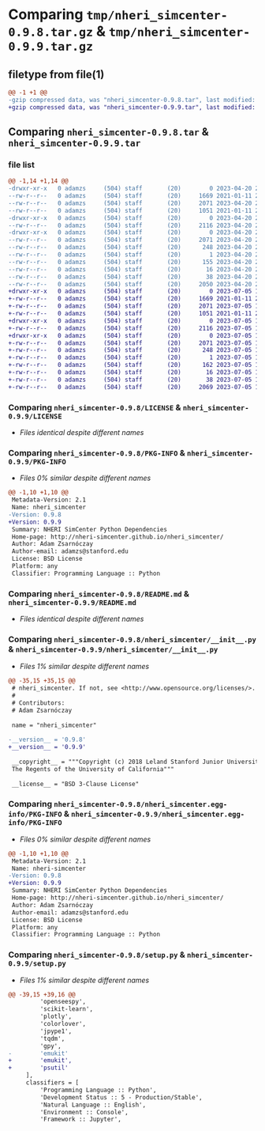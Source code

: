 # Comparing `tmp/nheri_simcenter-0.9.8.tar.gz` & `tmp/nheri_simcenter-0.9.9.tar.gz`

## filetype from file(1)

```diff
@@ -1 +1 @@
-gzip compressed data, was "nheri_simcenter-0.9.8.tar", last modified: Thu Apr 20 23:41:54 2023, max compression
+gzip compressed data, was "nheri_simcenter-0.9.9.tar", last modified: Wed Jul  5 17:36:44 2023, max compression
```

## Comparing `nheri_simcenter-0.9.8.tar` & `nheri_simcenter-0.9.9.tar`

### file list

```diff
@@ -1,14 +1,14 @@
-drwxr-xr-x   0 adamzs     (504) staff       (20)        0 2023-04-20 23:41:54.613474 nheri_simcenter-0.9.8/
--rw-r--r--   0 adamzs     (504) staff       (20)     1669 2021-01-11 23:23:41.000000 nheri_simcenter-0.9.8/LICENSE
--rw-r--r--   0 adamzs     (504) staff       (20)     2071 2023-04-20 23:41:54.613307 nheri_simcenter-0.9.8/PKG-INFO
--rw-r--r--   0 adamzs     (504) staff       (20)     1051 2021-01-11 23:36:45.000000 nheri_simcenter-0.9.8/README.md
-drwxr-xr-x   0 adamzs     (504) staff       (20)        0 2023-04-20 23:41:54.612333 nheri_simcenter-0.9.8/nheri_simcenter/
--rw-r--r--   0 adamzs     (504) staff       (20)     2116 2023-04-20 23:39:12.000000 nheri_simcenter-0.9.8/nheri_simcenter/__init__.py
-drwxr-xr-x   0 adamzs     (504) staff       (20)        0 2023-04-20 23:41:54.612979 nheri_simcenter-0.9.8/nheri_simcenter.egg-info/
--rw-r--r--   0 adamzs     (504) staff       (20)     2071 2023-04-20 23:41:54.000000 nheri_simcenter-0.9.8/nheri_simcenter.egg-info/PKG-INFO
--rw-r--r--   0 adamzs     (504) staff       (20)      248 2023-04-20 23:41:54.000000 nheri_simcenter-0.9.8/nheri_simcenter.egg-info/SOURCES.txt
--rw-r--r--   0 adamzs     (504) staff       (20)        1 2023-04-20 23:41:54.000000 nheri_simcenter-0.9.8/nheri_simcenter.egg-info/dependency_links.txt
--rw-r--r--   0 adamzs     (504) staff       (20)      155 2023-04-20 23:41:54.000000 nheri_simcenter-0.9.8/nheri_simcenter.egg-info/requires.txt
--rw-r--r--   0 adamzs     (504) staff       (20)       16 2023-04-20 23:41:54.000000 nheri_simcenter-0.9.8/nheri_simcenter.egg-info/top_level.txt
--rw-r--r--   0 adamzs     (504) staff       (20)       38 2023-04-20 23:41:54.613522 nheri_simcenter-0.9.8/setup.cfg
--rw-r--r--   0 adamzs     (504) staff       (20)     2050 2023-04-20 23:38:54.000000 nheri_simcenter-0.9.8/setup.py
+drwxr-xr-x   0 adamzs     (504) staff       (20)        0 2023-07-05 17:36:44.563764 nheri_simcenter-0.9.9/
+-rw-r--r--   0 adamzs     (504) staff       (20)     1669 2021-01-11 23:23:41.000000 nheri_simcenter-0.9.9/LICENSE
+-rw-r--r--   0 adamzs     (504) staff       (20)     2071 2023-07-05 17:36:44.563651 nheri_simcenter-0.9.9/PKG-INFO
+-rw-r--r--   0 adamzs     (504) staff       (20)     1051 2021-01-11 23:36:45.000000 nheri_simcenter-0.9.9/README.md
+drwxr-xr-x   0 adamzs     (504) staff       (20)        0 2023-07-05 17:36:44.562818 nheri_simcenter-0.9.9/nheri_simcenter/
+-rw-r--r--   0 adamzs     (504) staff       (20)     2116 2023-07-05 17:35:15.000000 nheri_simcenter-0.9.9/nheri_simcenter/__init__.py
+drwxr-xr-x   0 adamzs     (504) staff       (20)        0 2023-07-05 17:36:44.563490 nheri_simcenter-0.9.9/nheri_simcenter.egg-info/
+-rw-r--r--   0 adamzs     (504) staff       (20)     2071 2023-07-05 17:36:44.000000 nheri_simcenter-0.9.9/nheri_simcenter.egg-info/PKG-INFO
+-rw-r--r--   0 adamzs     (504) staff       (20)      248 2023-07-05 17:36:44.000000 nheri_simcenter-0.9.9/nheri_simcenter.egg-info/SOURCES.txt
+-rw-r--r--   0 adamzs     (504) staff       (20)        1 2023-07-05 17:36:44.000000 nheri_simcenter-0.9.9/nheri_simcenter.egg-info/dependency_links.txt
+-rw-r--r--   0 adamzs     (504) staff       (20)      162 2023-07-05 17:36:44.000000 nheri_simcenter-0.9.9/nheri_simcenter.egg-info/requires.txt
+-rw-r--r--   0 adamzs     (504) staff       (20)       16 2023-07-05 17:36:44.000000 nheri_simcenter-0.9.9/nheri_simcenter.egg-info/top_level.txt
+-rw-r--r--   0 adamzs     (504) staff       (20)       38 2023-07-05 17:36:44.563799 nheri_simcenter-0.9.9/setup.cfg
+-rw-r--r--   0 adamzs     (504) staff       (20)     2069 2023-07-05 17:34:58.000000 nheri_simcenter-0.9.9/setup.py
```

### Comparing `nheri_simcenter-0.9.8/LICENSE` & `nheri_simcenter-0.9.9/LICENSE`

 * *Files identical despite different names*

### Comparing `nheri_simcenter-0.9.8/PKG-INFO` & `nheri_simcenter-0.9.9/PKG-INFO`

 * *Files 0% similar despite different names*

```diff
@@ -1,10 +1,10 @@
 Metadata-Version: 2.1
 Name: nheri_simcenter
-Version: 0.9.8
+Version: 0.9.9
 Summary: NHERI SimCenter Python Dependencies
 Home-page: http://nheri-simcenter.github.io/nheri_simcenter/
 Author: Adam Zsarnóczay
 Author-email: adamzs@stanford.edu
 License: BSD License
 Platform: any
 Classifier: Programming Language :: Python
```

### Comparing `nheri_simcenter-0.9.8/README.md` & `nheri_simcenter-0.9.9/README.md`

 * *Files identical despite different names*

### Comparing `nheri_simcenter-0.9.8/nheri_simcenter/__init__.py` & `nheri_simcenter-0.9.9/nheri_simcenter/__init__.py`

 * *Files 1% similar despite different names*

```diff
@@ -35,15 +35,15 @@
 # nheri_simcenter. If not, see <http://www.opensource.org/licenses/>.
 #
 # Contributors:
 # Adam Zsarnóczay
 
 name = "nheri_simcenter"
 
-__version__ = '0.9.8'
+__version__ = '0.9.9'
 
 __copyright__ = """Copyright (c) 2018 Leland Stanford Junior University and
 The Regents of the University of California"""
 
 __license__ = "BSD 3-Clause License"
```

### Comparing `nheri_simcenter-0.9.8/nheri_simcenter.egg-info/PKG-INFO` & `nheri_simcenter-0.9.9/nheri_simcenter.egg-info/PKG-INFO`

 * *Files 0% similar despite different names*

```diff
@@ -1,10 +1,10 @@
 Metadata-Version: 2.1
 Name: nheri-simcenter
-Version: 0.9.8
+Version: 0.9.9
 Summary: NHERI SimCenter Python Dependencies
 Home-page: http://nheri-simcenter.github.io/nheri_simcenter/
 Author: Adam Zsarnóczay
 Author-email: adamzs@stanford.edu
 License: BSD License
 Platform: any
 Classifier: Programming Language :: Python
```

### Comparing `nheri_simcenter-0.9.8/setup.py` & `nheri_simcenter-0.9.9/setup.py`

 * *Files 1% similar despite different names*

```diff
@@ -39,15 +39,16 @@
         'openseespy',
         'scikit-learn',
         'plotly',
         'colorlover',
         'jpype1',
         'tqdm',
         'gpy',
-        'emukit'
+        'emukit',
+        'psutil'
     ],
     classifiers = [
         'Programming Language :: Python',
         'Development Status :: 5 - Production/Stable',
         'Natural Language :: English',
         'Environment :: Console',
         'Framework :: Jupyter',
```

